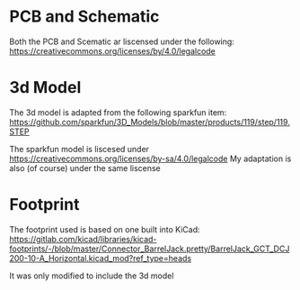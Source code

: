 # PCB and Schematic
Both the PCB and Scematic ar liscensed under the following: https://creativecommons.org/licenses/by/4.0/legalcode

# 3d Model

The 3d model is adapted from the following sparkfun item: https://github.com/sparkfun/3D_Models/blob/master/products/119/step/119.STEP

The sparkfun model is liscesed under https://creativecommons.org/licenses/by-sa/4.0/legalcode
My adaptation is also (of course) under the same liscense

# Footprint
The footprint used is based on one built into KiCad: https://gitlab.com/kicad/libraries/kicad-footprints/-/blob/master/Connector_BarrelJack.pretty/BarrelJack_GCT_DCJ200-10-A_Horizontal.kicad_mod?ref_type=heads

It was only modified to include the 3d model
